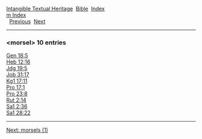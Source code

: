 [Intangible Textual Heritage](../../index)  [Bible](../index) 
[Index](index)   
[m Index](_m_)  
  [Previous](c07558)  [Next](c07560) 

------------------------------------------------------------------------

### &lt;morsel&gt; 10 entries

[Gen 18:5](../kjv/gen018.htm#005)  
[Heb 12:16](../kjv/heb012.htm#016)  
[Jdg 19:5](../kjv/jdg019.htm#005)  
[Job 31:17](../kjv/job031.htm#017)  
[Kg1 17:11](../kjv/kg1017.htm#011)  
[Pro 17:1](../kjv/pro017.htm#001)  
[Pro 23:8](../kjv/pro023.htm#008)  
[Rut 2:14](../kjv/rut002.htm#014)  
[Sa1 2:36](../kjv/sa1002.htm#036)  
[Sa1 28:22](../kjv/sa1028.htm#022)  

------------------------------------------------------------------------

[Next: morsels (1)](c07560)
